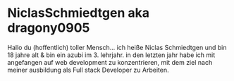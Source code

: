 # NiclasSchmiedtgen aka dragony0905

Hallo du (hoffentlich) toller Mensch...
ich heiße Niclas Schmiedtgen und bin 18 jahre alt & bin ein azubi im 3. lehrjahr.
in den letzten jahr habe ich mit angefangen auf web development zu konzentrieren,
mit dem ziel nach meiner ausbildung als Full stack Developer zu Arbeiten.
